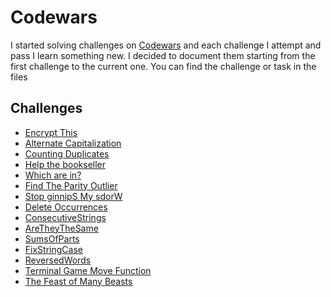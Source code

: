 # Codewars

I started solving challenges on [Codewars](https://codewars.com) and each challenge I attempt and pass I learn
something new. I decided to document them starting from the first challenge to the current one.
You can find the challenge or task in the files

## Challenges

- [Encrypt This](src/EncryptThis.kt)
- [Alternate Capitalization](src/AlternateCapitalization.kt)
- [Counting Duplicates](src/CountingDuplicates.kt)
- [Help the bookseller](src/HelpTheBookSeller.kt)
- [Which are in?](src/WhichAreIn.kt)
- [Find The Parity Outlier](src/FindTheParityOutlier.kt)
- [Stop ginnipS My sdorW](src/StopginnipSMysdorW.kt)
- [Delete Occurrences](src/DeleteOccurrences.kt)
- [ConsecutiveStrings](src/ConsecutiveStrings.kt)
- [AreTheyTheSame](src/AreTheyTheSame.kt)
- [SumsOfParts](src/SumsOfParts.kt)
- [FixStringCase](src/FixStringCase.kt)
- [ReversedWords](src/ReversedWords.kt)
- [Terminal Game Move Function](src/TerminalGameMoveFunction.kt)
- [The Feast of Many Beasts](src/TheFeastOfManyBeasts.kt)

